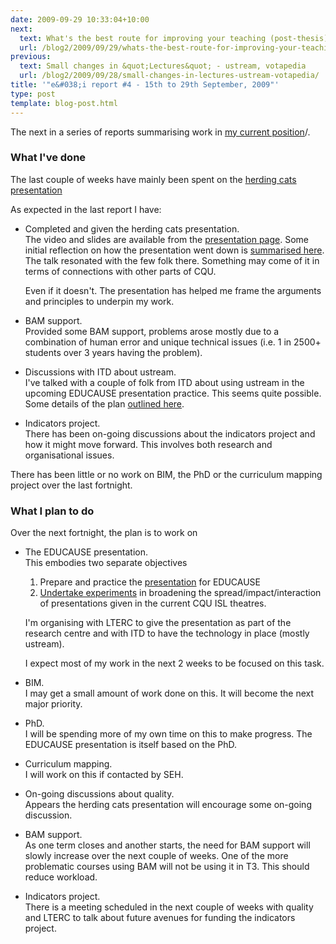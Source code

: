 ```yaml
---
date: 2009-09-29 10:33:04+10:00
next:
  text: What's the best route for improving your teaching (post-thesis)?
  url: /blog2/2009/09/29/whats-the-best-route-for-improving-your-teaching-post-thesis/
previous:
  text: Small changes in &quot;Lectures&quot; - ustream, votapedia
  url: /blog2/2009/09/28/small-changes-in-lectures-ustream-votapedia/
title: '"e&#038;i report #4 - 15th to 29th September, 2009"'
type: post
template: blog-post.html
---
```

The next in a series of reports summarising work in [my current position](/blog2/2009/08/20/elearning-and-innovation-specialist-report-1-4-20-august)/.

### What I've done

The last couple of weeks have mainly been spent on the [herding cats presentation](/blog2/2009/09/14/herding-cats-losing-weight-and-how-to-improve-learning-and-teaching-2/)

As expected in the last report I have:

- Completed and given the herding cats presentation.  
    The video and slides are available from the [presentation page](/blog2/2009/09/14/herding-cats-losing-weight-and-how-to-improve-learning-and-teaching-2/). Some initial reflection on how the presentation went down is [summarised here](/blog2/2009/09/28/reflection-and-moving-on-herding-cats-and-losing-weight/). The talk resonated with the few folk there. Something may come of it in terms of connections with other parts of CQU.
    
    Even if it doesn't. The presentation has helped me frame the arguments and principles to underpin my work.
    
- BAM support.  
    Provided some BAM support, problems arose mostly due to a combination of human error and unique technical issues (i.e. 1 in 2500+ students over 3 years having the problem).
- Discussions with ITD about ustream.  
    I've talked with a couple of folk from ITD about using ustream in the upcoming EDUCAUSE presentation practice. This seems quite possible. Some details of the plan [outlined here](/blog2/2009/09/28/small-changes-in-lectures-ustream-votapedia/).
- Indicators project.  
    There has been on-going discussions about the indicators project and how it might move forward. This involves both research and organisational issues.

There has been little or no work on BIM, the PhD or the curriculum mapping project over the last fortnight.

### What I plan to do

Over the next fortnight, the plan is to work on

- The EDUCAUSE presentation.  
    This embodies two separate objectives
    
    1. Prepare and practice the [presentation](http://www.educause.edu/E09+Hybrid/EDUCAUSE2009FacetoFaceConferen/ELearningImplementationAlterna/176134) for EDUCAUSE
    2. [Undertake experiments](/blog2/2009/09/28/small-changes-in-lectures-ustream-votapedia/) in broadening the spread/impact/interaction of presentations given in the current CQU ISL theatres.
    
    I'm organising with LTERC to give the presentation as part of the research centre and with ITD to have the technology in place (mostly ustream).
    
    I expect most of my work in the next 2 weeks to be focused on this task.
    
- BIM.  
    I may get a small amount of work done on this. It will become the next major priority.
- PhD.  
    I will be spending more of my own time on this to make progress. The EDUCAUSE presentation is itself based on the PhD.
- Curriculum mapping.  
    I will work on this if contacted by SEH.
- On-going discussions about quality.  
    Appears the herding cats presentation will encourage some on-going discussion.
- BAM support.  
    As one term closes and another starts, the need for BAM support will slowly increase over the next couple of weeks. One of the more problematic courses using BAM will not be using it in T3. This should reduce workload.
- Indicators project.  
    There is a meeting scheduled in the next couple of weeks with quality and LTERC to talk about future avenues for funding the indicators project.